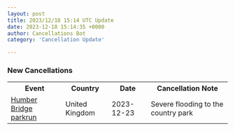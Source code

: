 ```yaml
---
layout: post
title: 2023/12/18 15:14 UTC Update
date: 2023-12-18 15:14:35 +0000
author: Cancellations Bot
category: 'Cancellation Update'

---
```


<h3>New Cancellations</h3>
<div class='hscrollable'>
<table style='width: 100%'>
    <tr>
        <th>Event</th>
        <th>Country</th>
        <th>Date</th>
        <th>Cancellation Note</th>
    </tr>
    <tr>
        <td><a href="https://www.parkrun.org.uk/humberbridge">Humber Bridge parkrun</a></td>
        <td>United Kingdom</td>
        <td>2023-12-23</td>
        <td>Severe flooding to the country park</td>
    </tr>
</table>
</div>
